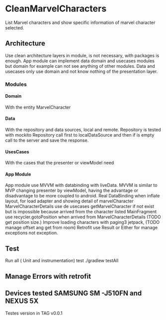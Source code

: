 # CleanMarvelCharacters
List Marvel characters and show specific information of marvel character selected.

## Architecture
Use clean architecture layers in module, is not necessary, with packages is enough. App module can implement data domain and usecases modules but domain for example can not see anything of other modules. Data and usecases only use domain and not know nothing of the presentation layer.

### Modules
#### Domain
With the entity MarvelCharacter

#### Data
With the repository and data sources, local and remote.
Repository is tested with mockito
Repository call first to localDataSource and then if is empty call to the server and save the response.

#### UsesCases
With the cases that the presenter or viewModel need

#### App Module
App module use MVVM with databinding with liveData. MVVM is similar to MVP changing presenter by viewModel, having the advantage or disadvantage to be more coupled to android.
Real DataBinding when inflate layout, for load adapter and showing detail of marvelCharacter
MarvelCharacterDetails use de usecases getMarvelCharacter if not exist but is impossible because arrived from the character listed
MainFragment use recycler.gotoPosition when arrived from MarvelCharacterDetails (TODO get position size.)
Improve loading characters with paging3 jetpack, (TODO manage offset ang get from room)
Retrofit use Result or Either for manage exceptions not exception.


## Test
Run all ( Unit and instrumentation) test  ./gradlew testAll

## Manage Errors with retrofit


## Devices tested SAMSUNG SM -J510FN and NEXUS 5X
Testes version in TAG v0.0.1